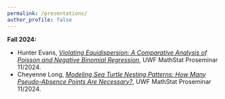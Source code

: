 ```yaml
---
permalink: /presentations/
author_profile: false
---
```


<b>Fall 2024:</b><br>

<ul>
<li>Hunter Evans, <i><a href="https://github.com/sealslab/sealslab.github.io/blob/7df9e5cc9fe6fb39768bf76dd1c1b51d54191662/files/talks/202408_Evans_prosem.pdf">Violating Equidispersion: A Comparative Analysis of Poisson and Negative Binomial Regression</i></a>, UWF MathStat Proseminar 11/2024.</li>
<li>Cheyenne Long, <i><a href="https://github.com/sealslab/sealslab.github.io/blob/7df9e5cc9fe6fb39768bf76dd1c1b51d54191662/files/talks/202408_Long_prosem.pdf">Modeling Sea Turtle Nesting Patterns: How Many Pseudo-Absence Points Are Necessary?</a></i>, UWF MathStat Proseminar 11/2024.</li>
</ul>
